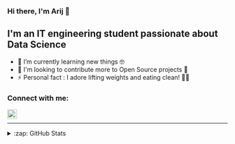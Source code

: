 ### Hi there, I'm Arij 👋


## I'm an IT engineering student passionate about Data Science

- 🌱 I’m currently learning new things :nerd_face:
- 🥅 I'm looking to contribute more to Open Source projects :thought_balloon:
- ⚡ Personal fact : I adore lifting weights and eating clean! :weight_lifting_woman: 



### Connect with me:

[<img align="left" alt="ArijZouaoui | LinkedIn" width="22px" src="https://cdn.jsdelivr.net/npm/simple-icons@v3/icons/linkedin.svg" />][linkedin]

<br />


---



<details>
  <summary>:zap: GitHub Stats</summary>

 <img align="left" alt="ArijZouaoui's GitHub Stats" src="https://github-readme-stats.vercel.app/api?username=ArijZouaoui&show_icons=true&hide_border=true&theme=tokyonight" />

</details>


[linkedin]: https://www.linkedin.com/in/arij-zouaoui/
